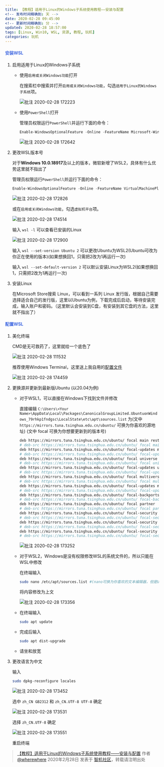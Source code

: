 ```yaml
---
title: 【教程】适用于Linux的Windows子系统使用教程——安装与配置
<!-- 发布时间精确到: 天 -->
date: 2020-02-28 09:45:00
<!-- 更新时间精确到: 分 -->
updated: 2020-02-28 18:57:00
tags: [Linux, Win10, WSL, 资源, 教程, 玩机]
categories: 玩机
---
```

#### <span style="color: RoyalBlue;">安装WSL</span>

1. 启用适用于Linux的Windows子系统

   - 使用`启用或关闭Windows功能`打开

     在搜索栏中搜索并打开`启用或关闭Windows功能`，勾选`适用于Linux的Windows子系统`项。

     ![批注 2020-02-28 172223](https://github.com/user-attachments/assets/15513f05-5911-4e2c-b5d3-593605f45287)

   - 使用`PowerShell`打开

     管理员权限运行`PowerShell`并运行下面的命令：

     ```ps1
     Enable-WindowsOptionalFeature -Online -FeatureName Microsoft-Windows-Subsystem-Linux
     ```

     ![批注 2020-02-28 172642](https://github.com/user-attachments/assets/05218ba7-7c18-493a-8549-6da535692706)

2. 更改WSL版本号

   对于**Windows 10.0.18917**及以上的版本，微软新增了WSL2，具体有什么优势这里就不指出了

   管理员权限运行`PowerShell`并运行下面的命令：<!--more-->

   ```ps1
   Enable-WindowsOptionalFeature -Online -FeatureName VirtualMachinePlatform
   ```

   ![批注 2020-02-28 172826](https://github.com/user-attachments/assets/66853a28-649c-4f5c-93a7-6c0bd5280019)

   或在`启用或关闭Windows功能`，勾选`虚拟机平台`项。

   ![批注 2020-02-28 174514](https://github.com/user-attachments/assets/d6a02934-0b9e-4fca-a40d-eff01d6c4382)

   输入 `wsl -l` 可以查看已安装的Linux

   ![批注 2020-02-28 172900](https://github.com/user-attachments/assets/2dedd776-48fd-4a6c-96e2-f49b0b52bab9)

   输入 `wsl --set-version Ubuntu 2` 可以更改Ubuntu为WSL2(Ubuntu可改为你正在使用的版本)(如果想换回1，只需把2改为1再运行一次)

   输入 `wsl --set-default-version 2` 可以默认安装Linux为WSL2(如果想换回1，只需把2改为1再运行一次)

3. 安装Linux

   在Microsoft Store搜索 Linux，可以看到一系列 Linux 发行版，根据自己需要选择适合自己的发行版，这里以Ubuntu为例，下载完成后启动，等待安装完成，输入账户和密码。（这里默认会安装到C盘，有安装到其它盘的方法，这里就不指出了）

#### <span style="color: #4169e1;">配置WSL</span>

1. 美化终端

   CMD是无可救药了，这里就给一个底色了

   ![批注 2020-02-28 111532](https://github.com/user-attachments/assets/6766f827-d073-47eb-818f-7f4db4e8e062)

   推荐使用Windows Terminal，这里送上我自用的[配置文件](https://github.com/wherewhere/WindowsTerminalProfiles)

   ![批注 2020-02-28 174459](https://github.com/user-attachments/assets/2cb1564f-882c-4e1c-8855-49770e9b7038)

2. 更换源并更新到最新版Ubuntu (以20.04为例)

   - 对于WSL1，可以直接在Windows下找到文件并修改

      直接编辑 `C:\Users\<Your Name>\AppData\Local\Packages\CanonicalGroupLimited.UbuntuonWindows_79rhkp1fndgsc\LocalState\etc\apt\sources.list` 为(文中 `https://mirrors.tuna.tsinghua.edu.cn/ubuntu/` 可换为你喜欢的源地址) (文中 focal 可换为你想要更新到的版本号)

      ```sh
      deb https://mirrors.tuna.tsinghua.edu.cn/ubuntu/ focal main restricted
      # deb-src https://mirrors.tuna.tsinghua.edu.cn/ubuntu/ focal main restricted
      deb https://mirrors.tuna.tsinghua.edu.cn/ubuntu/ focal-updates main restricted
      # deb-src https://mirrors.tuna.tsinghua.edu.cn/ubuntu/ focal-updates main restricted
      deb https://mirrors.tuna.tsinghua.edu.cn/ubuntu/ focal universe
      # deb-src https://mirrors.tuna.tsinghua.edu.cn/ubuntu/ focal universe
      deb https://mirrors.tuna.tsinghua.edu.cn/ubuntu/ focal-updates universe
      # deb-src https://mirrors.tuna.tsinghua.edu.cn/ubuntu/ focal-updates universe
      deb https://mirrors.tuna.tsinghua.edu.cn/ubuntu/ focal multiverse
      # deb-src https://mirrors.tuna.tsinghua.edu.cn/ubuntu/ focal multiverse
      deb https://mirrors.tuna.tsinghua.edu.cn/ubuntu/ focal-updates multiverse
      # deb-src https://mirrors.tuna.tsinghua.edu.cn/ubuntu/ focal-updates multiverse
      deb https://mirrors.tuna.tsinghua.edu.cn/ubuntu/ focal-backports main restricted universe multiverse
      # deb-src https://mirrors.tuna.tsinghua.edu.cn/ubuntu/ focal-backports main restricted universe multiverse
      deb https://mirrors.tuna.tsinghua.edu.cn/ubuntu/ focal partner
      # deb-src https://mirrors.tuna.tsinghua.edu.cn/ubuntu/ focal partner
      deb https://mirrors.tuna.tsinghua.edu.cn/ubuntu/ focal-security main restricted
      # deb-src https://mirrors.tuna.tsinghua.edu.cn/ubuntu/ focal-security main restricted
      deb https://mirrors.tuna.tsinghua.edu.cn/ubuntu/ focal-security universe
      # deb-src https://mirrors.tuna.tsinghua.edu.cn/ubuntu/ focal-security universe
      deb https://mirrors.tuna.tsinghua.edu.cn/ubuntu/ focal-security multiverse
      # deb-src https://mirrors.tuna.tsinghua.edu.cn/ubuntu/ focal-security multiverse
      ```

      ![批注 2020-02-28 173252](https://github.com/user-attachments/assets/aa43e5ab-0eff-49b2-90ff-611c919d9293)

    - 对于WSL2，Windows是没有权限修改WSL的系统文件的，所以只能在WSL中修改

      在终端输入

      ```sh
      sudo nano /etc/apt/sources.list #(nano可换为你喜欢的文本编辑器，但是Ubuntu预装的是nano)
      ```

      将内容修改为上文

      ![批注 2020-02-28 173356](https://github.com/user-attachments/assets/e9ad4c87-1560-4c73-a191-f69d5fa7c845)

    - 在终端输入

      ```sh
      sudo apt update
      ```

    - 完成后输入

      ```sh
      sudo apt dist-upgrade
      ```

    - 请坐和放宽

3. 更改语言为中文

   输入

   ```sh
   sudo dpkg-reconfigure locales
   ```

   ![批注 2020-02-28 173452](https://github.com/user-attachments/assets/17af7a1c-bb53-4cba-a93f-dbb4cbbf9bca)

   选中 `zh_CN GB2312` 和 `zh_CN.UTF-8 UTF-8` 确定

   ![批注 2020-02-28 173531](https://github.com/user-attachments/assets/c29fa217-af62-4910-8368-fe5ba28b3072)

   选择 `zh_CN.UTF-8` 确定

   ![批注 2020-02-28 173551](https://github.com/user-attachments/assets/bc276409-0235-444a-895f-d4a9cde64043)

   重启终端

> [【教程】适用于Linux的Windows子系统使用教程——安装与配置](https://bbs.wfun.com/thread-1024317-1-1.html) 作者 [@wherewhere](https://bbs.wfun.com/u/2850357) 2020年2月28日 发表于 [智机社区](https://bbs.wfun.com "WFun")，转载请注明出处
